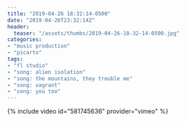 ```yaml
---
title: "2019-04-26 18:32:14-0500"
date: "2019-04-26T23:32:14Z"
header:
  teaser: "/assets/thumbs/2019-04-26-18-32-14-0500.jpg"
categories:
- "music production"
- "picarto"
tags:
- "fl studio"
- "song: alien isolation"
- "song: the mountains, they trouble me"
- "song: vagrant"
- "song: you too"
---
```

{% include video id="581745636" provider="vimeo" %}
